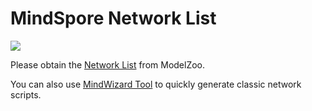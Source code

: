 # MindSpore Network List

<a href="https://gitee.com/mindspore/docs/blob/r1.7/docs/mindspore/source_en/note/network_list_ms.md" target="_blank"><img src="https://mindspore-website.obs.cn-north-4.myhuaweicloud.com/website-images/r1.7/resource/_static/logo_source_en.png"></a>

Please obtain the [Network List](https://gitee.com/mindspore/models/blob/r1.7/README.md#table-of-contents) from ModelZoo.

You can also use [MindWizard Tool](https://gitee.com/mindspore/mindinsight/tree/r1.7/mindinsight/wizard/) to quickly generate classic network scripts.
